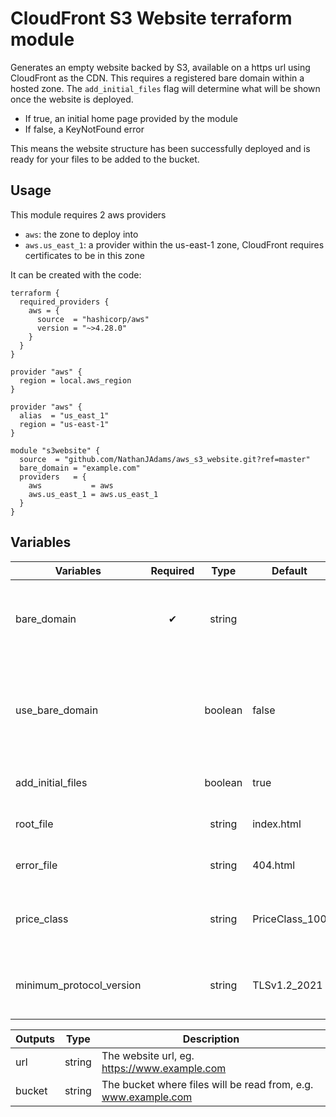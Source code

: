 # CloudFront S3 Website terraform module

Generates an empty website backed by S3, available on a https url using CloudFront as the CDN.
This requires a registered bare domain within a hosted zone.
The `add_initial_files` flag will determine what will be shown once the website is deployed.

 - If true, an initial home page provided by the module
 - If false, a KeyNotFound error

This means the website structure has been successfully deployed and is ready for your files to be added to the bucket.

## Usage

This module requires 2 aws providers

 - `aws`: the zone to deploy into
 - `aws.us_east_1`: a provider within the us-east-1 zone, CloudFront requires certificates to be in this zone

It can be created with the code:

```
terraform {
  required_providers {
    aws = {
      source  = "hashicorp/aws"
      version = "~>4.28.0"
    }
  }
}

provider "aws" {
  region = local.aws_region
}

provider "aws" {
  alias  = "us_east_1"
  region = "us-east-1"
}

module "s3website" {
  source  = "github.com/NathanJAdams/aws_s3_website.git?ref=master"
  bare_domain = "example.com"
  providers   = {
    aws           = aws
    aws.us_east_1 = aws.us_east_1
  }
}

```

## Variables

| Variables                | Required |  Type   | Default        | Description                                                                                                                 |
|--------------------------|:--------:|:-------:|----------------|-----------------------------------------------------------------------------------------------------------------------------|
| bare_domain              |    ✔     | string  |                | Domain name without a www prefix or leading/trailing dots, eg. example.com                                                  |
| use_bare_domain          |          | boolean | false          | Whether urls will be redirected to the bare domain. If false, the bare domain will be redirected to the www prefixed domain |
| add_initial_files        |          | boolean | true           | Whether to add initial root and error files                                                                                 |
| root_file                |          | string  | index.html     | Path to the root file object, e.g. index.html                                                                               |
| error_file               |          | string  | 404.html       | Path to the error file object, e.g. 404.html                                                                                |
| price_class              |          | string  | PriceClass_100 | CloudFront variable, one of [PriceClass_100, PriceClass_200, PriceClass_All]                                                |
| minimum_protocol_version |          | string  | TLSv1.2_2021   | CloudFront variable, one of [TLSv1.2_2018, TLSv1.2_2019, TLSv1.2_2021]                                                      |

| Outputs |  Type  | Description                                                    |
|---------|:------:|----------------------------------------------------------------|
| url     | string | The website url, eg. https://www.example.com                   |
| bucket  | string | The bucket where files will be read from, e.g. www.example.com |
